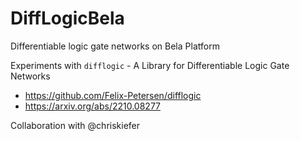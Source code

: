 # DiffLogicBela

Differentiable logic gate networks on Bela Platform

Experiments with `difflogic` - A Library for Differentiable Logic Gate Networks
- https://github.com/Felix-Petersen/difflogic 
- https://arxiv.org/abs/2210.08277 

Collaboration with @chriskiefer
